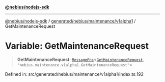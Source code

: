[**@nebius/nodejs-sdk**](../../../../../README.md)

***

[@nebius/nodejs-sdk](../../../../../README.md) / [generated/nebius/maintenance/v1alpha1](../README.md) / GetMaintenanceRequest

# Variable: GetMaintenanceRequest

> **GetMaintenanceRequest**: [`MessageFns`](../../../../../runtime/protos/core/interfaces/MessageFns.md)\<[`GetMaintenanceRequest`](../interfaces/GetMaintenanceRequest.md), `"nebius.maintenance.v1alpha1.GetMaintenanceRequest"`\>

Defined in: src/generated/nebius/maintenance/v1alpha1/index.ts:192
